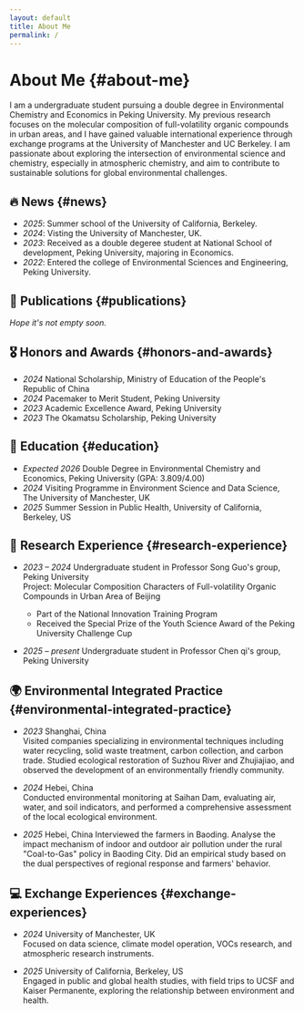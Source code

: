 ```yaml
---
layout: default
title: About Me
permalink: /
---
```


# About Me {#about-me}

I am a undergraduate student pursuing a double degree in Environmental Chemistry and Economics in Peking University. My previous research focuses on the molecular composition of full-volatility organic compounds in urban areas, and I have gained valuable international experience through exchange programs at the University of Manchester and UC Berkeley. I am passionate about exploring the intersection of environmental science and chemistry, especially in atmospheric chemistry, and aim to contribute to sustainable solutions for global environmental challenges.

## 🔥 News {#news}
- *2025*: Summer school of the University of California, Berkeley.
- *2024*: Visting the University of Manchester, UK.
- *2023*: Received as a double degeree student at National School of development, Peking University, majoring in Economics.
- *2022*: Entered the college of Environmental Sciences and Engineering, Peking University.

## 📝 Publications {#publications}
*Hope it's not empty soon.*

## 🎖 Honors and Awards {#honors-and-awards}
- *2024* National Scholarship, Ministry of Education of the People's Republic of China
- *2024* Pacemaker to Merit Student, Peking University
- *2023* Academic Excellence Award, Peking University
- *2023* The Okamatsu Scholarship, Peking University

## 📖 Education {#education}
- *Expected 2026* Double Degree in Environmental Chemistry and Economics, Peking University (GPA: 3.809/4.00)
- *2024* Visiting Programme in Environment Science and Data Science, The University of Manchester, UK
- *2025* Summer Session in Public Health, University of California, Berkeley, US

## 🔬 Research Experience {#research-experience}
- *2023 – 2024* Undergraduate student in Professor Song Guo's group, Peking University  
  Project: Molecular Composition Characters of Full-volatility Organic Compounds in Urban Area of Beijing  
  - Part of the National Innovation Training Program  
  - Received the Special Prize of the Youth Science Award of the Peking University Challenge Cup
    
- *2025 – present* Undergraduate student in Professor Chen qi's group, Peking University  

## 🌍 Environmental Integrated Practice {#environmental-integrated-practice}
- *2023* Shanghai, China  
  Visited companies specializing in environmental techniques including water recycling, solid waste treatment, carbon collection, and carbon trade. Studied ecological restoration of Suzhou River and Zhujiajiao, and observed the development of an environmentally friendly community.
  
- *2024* Hebei, China  
  Conducted environmental monitoring at Saihan Dam, evaluating air, water, and soil indicators, and performed a comprehensive assessment of the local ecological environment.

- *2025* Hebei, China
  Interviewed the farmers in Baoding. Analyse the impact mechanism of indoor and outdoor air pollution under the rural "Coal-to-Gas" policy in Baoding City. Did an empirical study based on the dual perspectives of regional response and farmers' behavior.

## 💻 Exchange Experiences {#exchange-experiences}
- *2024* University of Manchester, UK  
  Focused on data science, climate model operation, VOCs research, and atmospheric research instruments.

- *2025* University of California, Berkeley, US  
  Engaged in public and global health studies, with field trips to UCSF and Kaiser Permanente, exploring the relationship between environment and health.
